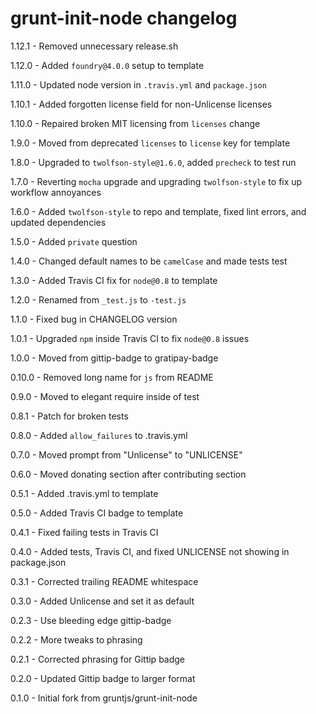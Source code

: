# grunt-init-node changelog
1.12.1 - Removed unnecessary release.sh

1.12.0 - Added `foundry@4.0.0` setup to template

1.11.0 - Updated node version in `.travis.yml` and `package.json`

1.10.1 - Added forgotten license field for non-Unlicense licenses

1.10.0 - Repaired broken MIT licensing from `licenses` change

1.9.0 - Moved from deprecated `licenses` to `license` key for template

1.8.0 - Upgraded to `twolfson-style@1.6.0`, added `precheck` to test run

1.7.0 - Reverting `mocha` upgrade and upgrading `twolfson-style` to fix up workflow annoyances

1.6.0 - Added `twolfson-style` to repo and template, fixed lint errors, and updated dependencies

1.5.0 - Added `private` question

1.4.0 - Changed default names to be `camelCase` and made tests test

1.3.0 - Added Travis CI fix for `node@0.8` to template

1.2.0 - Renamed from `_test.js` to `-test.js`

1.1.0 - Fixed bug in CHANGELOG version

1.0.1 - Upgraded `npm` inside Travis CI to fix `node@0.8` issues

1.0.0 - Moved from gittip-badge to gratipay-badge

0.10.0 - Removed long name for `js` from README

0.9.0 - Moved to elegant require inside of test

0.8.1 - Patch for broken tests

0.8.0 - Added `allow_failures` to .travis.yml

0.7.0 - Moved prompt from "Unlicense" to "UNLICENSE"

0.6.0 - Moved donating section after contributing section

0.5.1 - Added .travis.yml to template

0.5.0 - Added Travis CI badge to template

0.4.1 - Fixed failing tests in Travis CI

0.4.0 - Added tests, Travis CI, and fixed UNLICENSE not showing in package.json

0.3.1 - Corrected trailing README whitespace

0.3.0 - Added Unlicense and set it as default

0.2.3 - Use bleeding edge gittip-badge

0.2.2 - More tweaks to phrasing

0.2.1 - Corrected phrasing for Gittip badge

0.2.0 - Updated Gittip badge to larger format

0.1.0 - Initial fork from gruntjs/grunt-init-node
